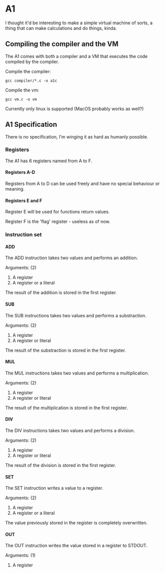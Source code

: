 # A1

I thought it'd be interesting to make a simple virtual machine of sorts, a thing that can make calculations and do things, kinda.

## Compiling the compiler and the VM

The A1 comes with both a compiler and a VM that executes the code compiled by the compiler.

Compile the compiler:
```
gcc compiler/*.c -o a1c
```

Compile the vm:
```
gcc vm.c -o vm
```

Currently only linux is supported (MacOS probably works as well?)

## A1 Specification

There is no specification, I'm winging it as hard as humanly possible.

### Registers

The A1 has 6 registers named from A to F.

#### Registers A-D

Registers from A to D can be used freely and have no special behaviour or meaning.

#### Registers E and F

Register E will be used for functions return values.

Register F is the 'flag' register - useless as of now.

### Instruction set

#### ADD

The ADD instruction takes two values and performs an addition.

Arguments: (2)
1. A register
1. A register or a literal

The result of the addition is stored in the first register.

#### SUB

The SUB instructions takes two values and performs a substraction.

Arguments: (2)
1. A register
1. A register or literal

The result of the substraction is stored in the first register.

#### MUL

The MUL instructions takes two values and performs a multiplication.

Arguments: (2)
1. A register
1. A register or literal

The result of the multiplication is stored in the first register.

#### DIV

The DIV instructions takes two values and performs a division.

Arguments: (2)
1. A register
1. A register or literal

The result of the division is stored in the first register.
#### SET

The SET instruction writes a value to a register.

Arguments: (2)
1. A register
1. A register or a literal

The value previously stored in the register is completely overwritten.

#### OUT

The OUT instruction writes the value stored in a register to STDOUT.

Arguments: (1)
1. A register
